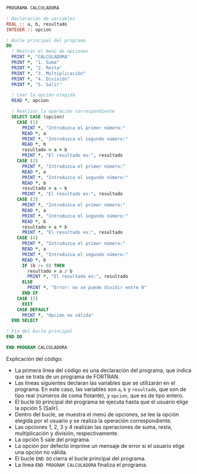 ```fortran
PROGRAMA CALCULADORA

! Declaración de variables
REAL :: a, b, resultado
INTEGER :: opcion

! Bucle principal del programa
DO
  ! Mostrar el menú de opciones
  PRINT *, "CALCULADORA"
  PRINT *, "1. Suma"
  PRINT *, "2. Resta"
  PRINT *, "3. Multiplicación"
  PRINT *, "4. División"
  PRINT *, "5. Salir"

  ! Leer la opción elegida
  READ *, opcion

  ! Realizar la operación correspondiente
  SELECT CASE (opcion)
    CASE (1)
      PRINT *, "Introduzca el primer número:"
      READ *, a
      PRINT *, "Introduzca el segundo número:"
      READ *, b
      resultado = a + b
      PRINT *, "El resultado es:", resultado
    CASE (2)
      PRINT *, "Introduzca el primer número:"
      READ *, a
      PRINT *, "Introduzca el segundo número:"
      READ *, b
      resultado = a - b
      PRINT *, "El resultado es:", resultado
    CASE (3)
      PRINT *, "Introduzca el primer número:"
      READ *, a
      PRINT *, "Introduzca el segundo número:"
      READ *, b
      resultado = a * b
      PRINT *, "El resultado es:", resultado
    CASE (4)
      PRINT *, "Introduzca el primer número:"
      READ *, a
      PRINT *, "Introduzca el segundo número:"
      READ *, b
      IF (b /= 0) THEN
        resultado = a / b
        PRINT *, "El resultado es:", resultado
      ELSE
        PRINT *, "Error: no se puede dividir entre 0"
      END IF
    CASE (5)
      EXIT
    CASE DEFAULT
      PRINT *, "Opción no válida"
  END SELECT

! Fin del bucle principal
END DO

END PROGRAM CALCULADORA
```

Explicación del código:

* La primera línea del código es una declaración del programa, que indica que se trata de un programa de FORTRAN.
* Las líneas siguientes declaran las variables que se utilizarán en el programa. En este caso, las variables son `a`, `b` y `resultado`, que son de tipo real (números de coma flotante), y `opcion`, que es de tipo entero.
* El bucle `DO` principal del programa se ejecuta hasta que el usuario elige la opción 5 (Salir).
* Dentro del bucle, se muestra el menú de opciones, se lee la opción elegida por el usuario y se realiza la operación correspondiente.
* Las opciones 1, 2, 3 y 4 realizan las operaciones de suma, resta, multiplicación y división, respectivamente.
* La opción 5 sale del programa.
* La opción por defecto imprime un mensaje de error si el usuario elige una opción no válida.
* El bucle `END DO` cierra el bucle principal del programa.
* La línea `END PROGRAM CALCULADORA` finaliza el programa.